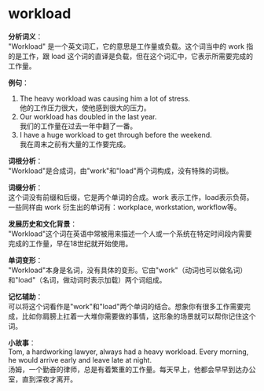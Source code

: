 # workload

**分析词义**：  
"Workload" 是一个英文词汇，它的意思是工作量或负载。这个词当中的 work 指的是工作，跟 load 这个词的直译是负载，但在这个词汇中，它表示所需要完成的工作量。

  

**例句**：

  

1.  The heavy workload was causing him a lot of stress.  
    他的工作压力很大，使他感到很大的压力。
2.  Our workload has doubled in the last year.  
    我们的工作量在过去一年中翻了一番。
3.  I have a huge workload to get through before the weekend.  
    我在周末之前有大量的工作要完成。

  

**词根分析**：  
"Workload"是合成词，由"work"和"load"两个词构成，没有特殊的词根。

  

**词缀分析**：  
这个词没有前缀和后缀，它是两个单词的合成。work 表示工作，load表示负荷。一些同样由 work 衍生出的单词有：workplace, workstation, workflow等。

  

**发展历史和文化背景**：  
"Workload"这个词在英语中常被用来描述一个人或一个系统在特定时间段内需要完成的工作量，早在18世纪就开始使用。

  

**单词变形**：  
"Workload"本身是名词，没有具体的变形。它由"work"（动词也可以做名词）和"load"（名词，做动词时表示加载）两个词组成。

  

**记忆辅助**：  
可以将这个词看作是"work"和"load"两个单词的结合。想象你有很多工作需要完成，比如你肩膀上扛着一大堆你需要做的事情，这形象的场景就可以帮你记住这个词。

  

**小故事**：  
Tom, a hardworking lawyer, always had a heavy workload. Every morning, he would arrive early and leave late at night.  
汤姆，一个勤奋的律师，总是有着繁重的工作量。每天早上，他都会早早到达办公室，直到深夜才离开。
